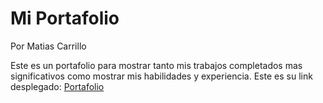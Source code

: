# Mi Portafolio

Por Matias Carrillo

Este es un portafolio para mostrar tanto mis trabajos completados mas significativos como mostrar mis habilidades y experiencia.
Este es su link desplegado: [Portafolio](https://portafolio-matiascarrillo.netlify.app)
